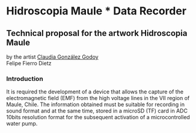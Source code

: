 # Hidroscopia Maule * Data Recorder
## Technical proposal for the artwork Hidroscopia Maule  
by the artist [Claudia González Godoy](http://www.claudiagonzalez.cl/cgg/)  
Felipe Fierro Dietz 

### Introduction
It is required the development of a device that allows the capture of the electromagnetic field (EMF) from the  high voltage lines in the VII region of Maule, Chile.
The information obtained must be suitable for recording in sound format and at the same time, stored in a microSD (TF) card in ADC 10bits resolution format for the 
subsequent activation of a microcontrolled water pump.

